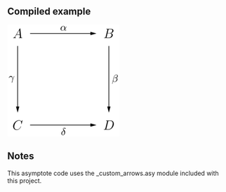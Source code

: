 Compiled example
----------------
![Example](Commutative_Diagram_003.png)

Notes
-----
This asymptote code uses the _custom_arrows.asy module included with this project.

